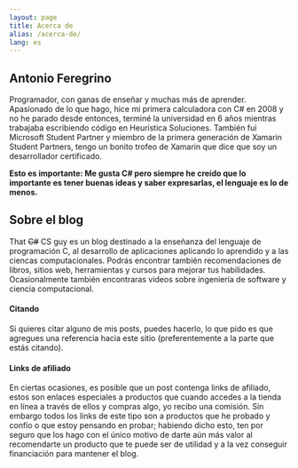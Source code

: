 ```yaml
---
layout: page
title: Acerca de
alias: /acerca-de/
lang: es 
---
```


## Antonio Feregrino  
Programador, con ganas de enseñar y muchas más de aprender. Apasionado de lo que hago, hice mi primera calculadora con C# en 2008 y no he parado desde entonces, terminé la universidad en 6 años mientras trabajaba escribiendo código en Heurística Soluciones. También fui Microsoft Student Partner y miembro de la primera generación de Xamarin Student Partners, tengo un bonito trofeo de Xamarin que dice que soy un desarrollador certificado.

**Esto es importante: Me gusta C# pero siempre he creído que lo importante es tener buenas ideas y saber expresarlas, el lenguaje es lo de menos.**


## Sobre el blog  
That ~~C#~~ CS guy es un blog destinado a la enseñanza del lenguaje de programación C, al desarrollo de aplicaciones aplicando lo aprendido y a las ciencas computacionales. Podrás encontrar también recomendaciones de libros, sitios web, herramientas y cursos para mejorar tus habilidades. Ocasionalmente también encontraras videos sobre ingeniería de software y ciencia computacional.  

#### Citando  
Si quieres citar alguno de mis posts, puedes hacerlo, lo que pido es que agregues una referencia hacia este sitio (preferentemente a la parte que estás citando).
  
#### Links de afiliado  
En ciertas ocasiones, es posible que un post contenga links de afiliado, estos son enlaces especiales a productos que cuando accedes a la tienda en línea a través de ellos y compras algo, yo recibo una comisión. Sin embargo todos los links de este tipo son a productos que he probado y confío o que estoy pensando en probar; habiendo dicho esto, ten por seguro que los hago con el único motivo de darte aún más valor al recomendarte un producto que te puede ser de utilidad y a la vez conseguir financiación para mantener el blog.
